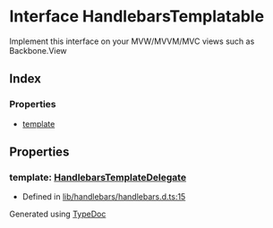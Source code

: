 # Interface HandlebarsTemplatable
Implement this interface on your MVW/MVVM/MVC views such as Backbone.View

## Index

### Properties
* [template](handlebarstemplatable.md#template)

## Properties

### template: [HandlebarsTemplateDelegate](handlebarstemplatedelegate.md)

* Defined in [lib/handlebars/handlebars.d.ts:15](https://github.com/kimamula/typedoc/blob/HEAD/src/lib/handlebars/handlebars.d.ts#L15)



Generated using [TypeDoc](http://typedoc.io)
